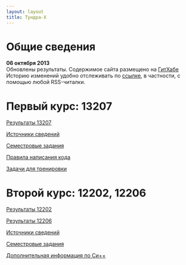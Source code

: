 ```yaml
---
layout: layout
title: Тундра-Х
---
```

Общие сведения
==============
**06 октября 2013**  
Обновлены результаты. Содержимое сайта размещено на [ГитХабе](https://github.com/iefremov/tundra-x)  
Историю изменений удобно отслеживать по [ссылке](https://github.com/iefremov/tundra-x/commits/master),
в частности, с помощью любой RSS-читалки.


Первый курс: 13207
==================
[Результаты 13207](http://ivan.shell.tor.hu/x/results_13207.html)

[Источники сведений](http://ivan.shell.tor.hu/x/infosource-1styear.html)

[Семестровые задания](http://ivan.shell.tor.hu/x/tasks-1styear.html)

[Правила написания кода](http://ivan.shell.tor.hu/x/gost-1styear.html)

[Задачи для тренировки](http://ivan.shell.tor.hu/x/sometasks-1styear.html)

Второй курс: 12202, 12206
=========================
[Результаты 12202](http://ivan.shell.tor.hu/x/results_12202.html)

[Результаты 12206](http://ivan.shell.tor.hu/x/results_12206.html)

[Источники сведений](http://ivan.shell.tor.hu/x/infosource-2ndyear.html)

[Семестровые задания](http://ivan.shell.tor.hu/x/tasks-2ndyear.html)

[Дополнительная информация по Си++](http://ivan.shell.tor.hu/x/cpp_info.html)
